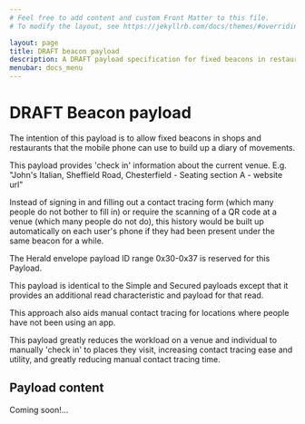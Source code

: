 ```yaml
---
# Feel free to add content and custom Front Matter to this file.
# To modify the layout, see https://jekyllrb.com/docs/themes/#overriding-theme-defaults

layout: page
title: DRAFT beacon payload
description: A DRAFT payload specification for fixed beacons in restaurants
menubar: docs_menu
---
```


# DRAFT Beacon payload

The intention of this payload is to allow fixed beacons in shops and restaurants
that the mobile phone can use to build up a diary of movements.

This payload provides 'check in' information about the current
venue. E.g. "John's Italian, Sheffield Road, Chesterfield - Seating section A - website url"

Instead of signing in and filling out a contact tracing form (which many
people do not bother to fill in) or require the scanning of a QR code at
a venue (which many people do not do), this history would be built up
automatically on each user's phone if they had been present under the
same beacon for a while.

The Herald envelope payload ID range 0x30-0x37 is reserved for this Payload.

This payload is identical to the Simple and Secured payloads
except that it provides an additional read characteristic
and payload for that read.

This approach also aids manual contact tracing for locations where people have not been
using an app.

This payload greatly reduces the workload on a venue and individual to manually 'check in'
to places they visit, increasing contact tracing ease and utility, and greatly
reducing manual contact tracing time.

## Payload content

Coming soon!...

